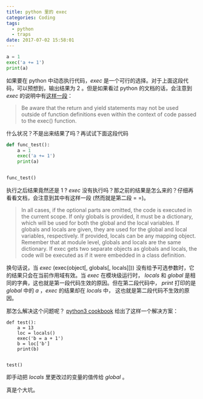 ```yaml
---
title: python 里的 exec
categories: Coding
tags:
  - python
  - traps
date: 2017-07-02 15:58:01
---
```


```python
a = 1
exec('a += 1')
print(a)
```
如果要在 python 中动态执行代码，*exec* 是一个可行的选择。对于上面这段代码，可以预想到，输出结果为 2 。但是如果看过 python 的文档的话，会注意到 *exec* 的说明中有[这样一段](https://docs.python.org/3/library/functions.html?highlight=exec#exec)：
> Be aware that the return and yield statements may not be used outside of function definitions even within the context of code passed to the exec() function.

什么状况？不是出来结果了吗？再试试下面这段代码
```python
def func_test():
    a = 1
    exec('a += 1')
    print(a)


func_test()
```
执行之后结果竟然还是 1 ? *exec* 没有执行吗？那之前的结果是怎么来的？仔细再看看文档，会注意到其中有这样一段 (然而就是第二段 = =)。
>In all cases, if the optional parts are omitted, the code is executed in the current scope. If only globals is provided, it must be a dictionary, which will be used for both the global and the local variables. If globals and locals are given, they are used for the global and local variables, respectively. If provided, locals can be any mapping object. Remember that at module level, globals and locals are the same dictionary. If exec gets two separate objects as globals and locals, the code will be executed as if it were embedded in a class definition.

换句话说，当 *exec* (exec(object[, globals[, locals]])) 没有给予可选参数时，它的结果只会在当前作用域有效。当 *exec* 在模块级运行时， *locals* 和 *global* 是相同的字典，这也就是第一段代码生效的原因。但在第二段代码中， *print* 打印的是 *global* 中的 *a* ，*exec* 的结果却在 *locals* 中， 这也就是第二段代码不生效的原因。

那怎么解决这个问题呢？
[python3 cookbook](http://python3-cookbook.readthedocs.io/zh_CN/latest/c09/p23_executing_code_with_local_side_effects.html)
给出了这样一个解决方案：
```
def test():
    a = 13
    loc = locals()
    exec('b = a + 1')
    b = loc['b']
    print(b)


test()
```
即手动把 *locals* 里更改过的变量的值传给 *global* 。

真是个大坑。
